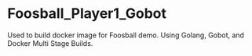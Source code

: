 # Foosball_Player1_Gobot
Used to build docker image for Foosball demo.  Using Golang, Gobot, and Docker Multi Stage Builds.

